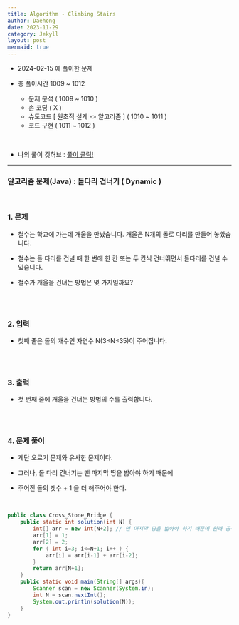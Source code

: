 ```yaml
---
title: Algorithm - Climbing Stairs
author: Daehong
date: 2023-11-29
category: Jekyll
layout: post
mermaid: true
---
```


- 2024-02-15 에 풀이한 문제

- 총 풀이시간 1009 ~ 1012
	- 문제 분석 ( 1009 ~ 1010 )
	- 손 코딩 ( X )
	- 슈도코드 [ 원초적 설계 -> 알고리즘 ] ( 1010 ~ 1011 )
	- 코드 구현 ( 1011 ~ 1012 )

<br>

* 나의 풀이 깃허브 : 
[풀이 클릭!](https://github.com/JeonDaehong/study-java-algorithm/blob/main/dynamic/Cross_Stone_Bridge.java)

<hr>

### 알고리즘 문제(Java) : 돌다리 건너기 ( Dynamic )

<br>

### 1. 문제

 - 철수는 학교에 가는데 개울을 만났습니다. 개울은 N개의 돌로 다리를 만들어 놓았습니다.
 
 - 철수는 돌 다리를 건널 때 한 번에 한 칸 또는 두 칸씩 건너뛰면서 돌다리를 건널 수 있습니다.
 
 - 철수가 개울을 건너는 방법은 몇 가지일까요?

 
<br>
<br>

### 2. 입력

 - 첫째 줄은 돌의 개수인 자연수 N(3≤N≤35)이 주어집니다.

<br>
<br>

### 3. 출력

 - 첫 번째 줄에 개울을 건너는 방법의 수를 출력합니다.
   


<br>
<br>

### 4. 문제 풀이

 - 계단 오르기 문제와 유사한 문제이다.
 
 - 그러나, 돌 다리 건너기는 맨 마지막 땅을 밟아야 하기 때문에

 - 주어진 돌의 갯수 + 1 을 더 해주어야 한다.
	
 <br>


```java
public class Cross_Stone_Bridge {
    public static int solution(int N) {
        int[] arr = new int[N+2]; // 맨 마지막 땅을 밟아야 하기 때문에 원래 공식 + 1을 더 해준다.
        arr[1] = 1;
        arr[2] = 2;
        for ( int i=3; i<=N+1; i++ ) {
            arr[i] = arr[i-1] + arr[i-2];
        }
        return arr[N+1];
    }
    public static void main(String[] args){
        Scanner scan = new Scanner(System.in);
        int N = scan.nextInt();
        System.out.println(solution(N));
    }
}
```

<br>
<br>
<br>
<br>
<br>